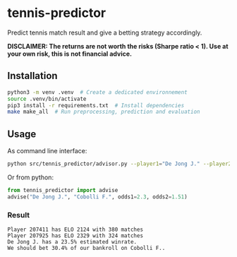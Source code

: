 # tennis-predictor
Predict tennis match result and give a betting strategy accordingly.

**DISCLAIMER: The returns are not worth the risks (Sharpe ratio < 1). Use at your own risk, this is not financial advice.**

## Installation
```bash
python3 -m venv .venv  # Create a dedicated environnement
source .venv/bin/activate
pip3 install -r requirements.txt  # Install dependencies
make make_all  # Run preprocessing, prediction and evaluation
```

## Usage
As command line interface:
```bash
python src/tennis_predictor/advisor.py --player1="De Jong J." --player2="Cobolli F." --odds1=2.3 --odds2=1.51
```
Or from python:
```python
from tennis_predictor import advise
advise("De Jong J.", "Cobolli F.", odds1=2.3, odds2=1.51)
```
### Result
```text
Player 207411 has ELO 2124 with 380 matches
Player 207925 has ELO 2329 with 324 matches
De Jong J. has a 23.5% estimated winrate.
We should bet 30.4% of our bankroll on Cobolli F..
```
